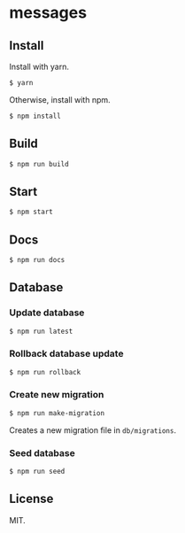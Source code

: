 messages
========

## Install

Install with yarn.

```sh
$ yarn
```

Otherwise, install with npm.

```sh
$ npm install
```

## Build

```sh
$ npm run build
```

## Start

```sh
$ npm start
```

## Docs

```sh
$ npm run docs
```

## Database

### Update database

```sh
$ npm run latest
```

### Rollback database update

```sh
$ npm run rollback
```

### Create new migration

```sh
$ npm run make-migration
```

Creates a new migration file in `db/migrations`.

### Seed database

```sh
$ npm run seed
```

## License

MIT.
